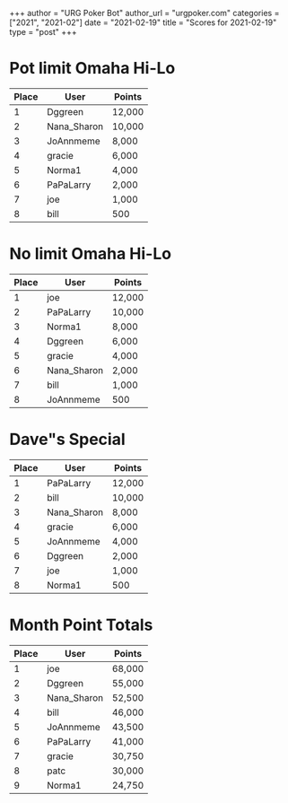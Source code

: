 +++
author = "URG Poker Bot"
author_url = "urgpoker.com"
categories = ["2021", "2021-02"]
date = "2021-02-19"
title = "Scores for 2021-02-19"
type = "post"
+++
# Pot limit Omaha Hi-Lo

| Place | User | Points |
|-------|------|--------|
| 1 | Dggreen | 12,000 |
| 2 | Nana_Sharon | 10,000 |
| 3 | JoAnnmeme | 8,000 |
| 4 | gracie | 6,000 |
| 5 | Norma1 | 4,000 |
| 6 | PaPaLarry | 2,000 |
| 7 | joe | 1,000 |
| 8 | bill | 500 |

# No limit Omaha Hi-Lo

| Place | User | Points |
|-------|------|--------|
| 1 | joe | 12,000 |
| 2 | PaPaLarry | 10,000 |
| 3 | Norma1 | 8,000 |
| 4 | Dggreen | 6,000 |
| 5 | gracie | 4,000 |
| 6 | Nana_Sharon | 2,000 |
| 7 | bill | 1,000 |
| 8 | JoAnnmeme | 500 |

# Dave"s Special

| Place | User | Points |
|-------|------|--------|
| 1 | PaPaLarry | 12,000 |
| 2 | bill | 10,000 |
| 3 | Nana_Sharon | 8,000 |
| 4 | gracie | 6,000 |
| 5 | JoAnnmeme | 4,000 |
| 6 | Dggreen | 2,000 |
| 7 | joe | 1,000 |
| 8 | Norma1 | 500 |

# Month Point Totals

| Place | User | Points |
|-------|------|--------|
| 1 | joe | 68,000 |
| 2 | Dggreen | 55,000 |
| 3 | Nana_Sharon | 52,500 |
| 4 | bill | 46,000 |
| 5 | JoAnnmeme | 43,500 |
| 6 | PaPaLarry | 41,000 |
| 7 | gracie | 30,750 |
| 8 | patc | 30,000 |
| 9 | Norma1 | 24,750 |
